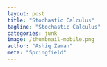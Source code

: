 ```yaml
---
layout: post
title: "Stochastic Calculus"
tagline: "Stochastic Calculus"
categories: junk
image: /thumbnail-mobile.png
author: "Ashiq Zaman"
meta: "Springfield"
---
```


